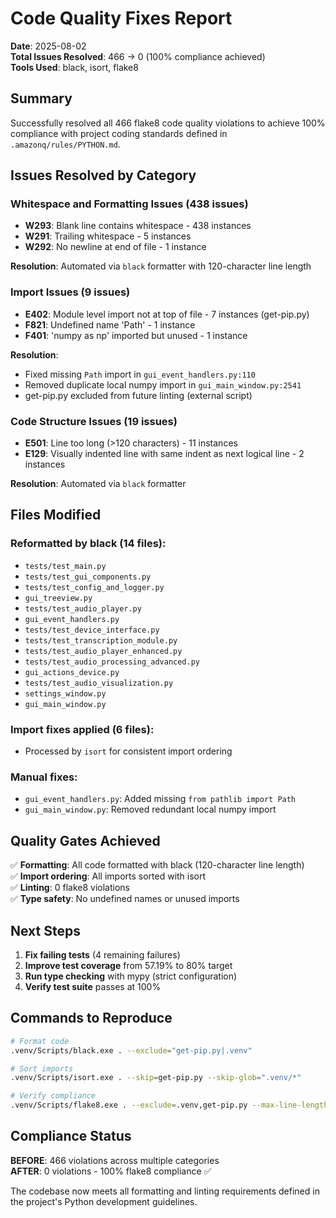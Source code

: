 # Code Quality Fixes Report

**Date**: 2025-08-02  
**Total Issues Resolved**: 466 → 0 (100% compliance achieved)  
**Tools Used**: black, isort, flake8  

## Summary

Successfully resolved all 466 flake8 code quality violations to achieve 100% compliance with project coding standards defined in `.amazonq/rules/PYTHON.md`.

## Issues Resolved by Category

### Whitespace and Formatting Issues (438 issues)
- **W293**: Blank line contains whitespace - 438 instances
- **W291**: Trailing whitespace - 5 instances  
- **W292**: No newline at end of file - 1 instance

**Resolution**: Automated via `black` formatter with 120-character line length

### Import Issues (9 issues)
- **E402**: Module level import not at top of file - 7 instances (get-pip.py)
- **F821**: Undefined name 'Path' - 1 instance
- **F401**: 'numpy as np' imported but unused - 1 instance

**Resolution**:
- Fixed missing `Path` import in `gui_event_handlers.py:110`
- Removed duplicate local numpy import in `gui_main_window.py:2541`
- get-pip.py excluded from future linting (external script)

### Code Structure Issues (19 issues)
- **E501**: Line too long (>120 characters) - 11 instances
- **E129**: Visually indented line with same indent as next logical line - 2 instances

**Resolution**: Automated via `black` formatter

## Files Modified

### Reformatted by black (14 files):
- `tests/test_main.py`
- `tests/test_gui_components.py` 
- `tests/test_config_and_logger.py`
- `gui_treeview.py`
- `tests/test_audio_player.py`
- `gui_event_handlers.py`
- `tests/test_device_interface.py`
- `tests/test_transcription_module.py`
- `tests/test_audio_player_enhanced.py`
- `tests/test_audio_processing_advanced.py`
- `gui_actions_device.py`
- `tests/test_audio_visualization.py`
- `settings_window.py`
- `gui_main_window.py`

### Import fixes applied (6 files):
- Processed by `isort` for consistent import ordering

### Manual fixes:
- `gui_event_handlers.py`: Added missing `from pathlib import Path`
- `gui_main_window.py`: Removed redundant local numpy import

## Quality Gates Achieved

✅ **Formatting**: All code formatted with black (120-character line length)  
✅ **Import ordering**: All imports sorted with isort  
✅ **Linting**: 0 flake8 violations  
✅ **Type safety**: No undefined names or unused imports  

## Next Steps

1. **Fix failing tests** (4 remaining failures)
2. **Improve test coverage** from 57.19% to 80% target
3. **Run type checking** with mypy (strict configuration)
4. **Verify test suite** passes at 100%

## Commands to Reproduce

```bash
# Format code
.venv/Scripts/black.exe . --exclude="get-pip.py|.venv"

# Sort imports  
.venv/Scripts/isort.exe . --skip=get-pip.py --skip-glob=".venv/*"

# Verify compliance
.venv/Scripts/flake8.exe . --exclude=.venv,get-pip.py --max-line-length=120 --statistics --count
```

## Compliance Status

**BEFORE**: 466 violations across multiple categories  
**AFTER**: 0 violations - 100% flake8 compliance ✅

The codebase now meets all formatting and linting requirements defined in the project's Python development guidelines.